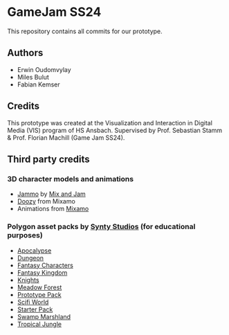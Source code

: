 # GameJam SS24
This repository contains all commits for our prototype.

## Authors
* Erwin Oudomvylay
* Miles Bulut
* Fabian Kemser

## Credits
This prototype was created at the Visualization and Interaction in Digital Media (VIS) program of HS Ansbach. Supervised by Prof. Sebastian Stamm & Prof. Florian Machill (Game Jam SS24).


## Third party credits

### 3D character models and animations
* <a href="https://assetstore.unity.com/packages/3d/characters/jammo-character-mix-and-jam-158456" target="_blank">Jammo</a> by <a href="https://www.youtube.com/@mixandjam/search?query=jammo" target="_blank">Mix and Jam</a>
* <a href="https://www.mixamo.com/#/?page=1&type=Character" target="_blank">Doozy</a> from Mixamo
* Animations from <a href="https://www.mixamo.com/#/" target="_blank">Mixamo</a>

### Polygon asset packs by <a href="https://assetstore.unity.com/publishers/5217" target="_blank">Synty Studios</a> (for educational purposes)
* <a href="https://assetstore.unity.com/packages/3d/environments/urban/polygon-apocalypse-low-poly-3d-art-by-synty-154193" target="_blank">Apocalypse</a>
* <a href="https://assetstore.unity.com/packages/3d/environments/dungeons/polygon-dungeons-low-poly-3d-art-by-synty-102677" target="_blank">Dungeon</a>
* <a href="https://assetstore.unity.com/packages/3d/characters/humanoids/fantasy/polygon-fantasy-characters-low-poly-3d-art-by-synty-97186" target="_blank">Fantasy Characters</a>
* <a href="https://assetstore.unity.com/packages/3d/environments/fantasy/polygon-fantasy-kingdom-low-poly-3d-art-by-synty-164532" target="_blank">Fantasy Kingdom</a>
* <a href="https://assetstore.unity.com/packages/3d/environments/fantasy/polygon-knights-low-poly-3d-art-by-synty-83694" target="_blank">Knights</a>
* <a href="https://assetstore.unity.com/packages/3d/vegetation/trees/polygon-meadow-forest-nature-biomes-low-poly-3d-art-by-synty-234255" target="_blank">Meadow Forest</a>
* <a href="https://assetstore.unity.com/packages/essentials/tutorial-projects/polygon-prototype-low-poly-3d-art-by-synty-137126" target="_blank">Prototype Pack</a>
* <a href="https://assetstore.unity.com/packages/3d/environments/sci-fi/polygon-sci-fi-worlds-low-poly-3d-art-by-synty-206299" target="_blank">Scifi World</a>
* <a href="https://assetstore.unity.com/packages/essentials/tutorial-projects/starter-pack-synty-polygon-stylized-low-poly-3d-art-156819" target="_blank">Starter Pack</a>
* <a href="https://assetstore.unity.com/packages/3d/environments/landscapes/polygon-swamp-marshland-nature-biomes-low-poly-3d-art-by-synty-234254" target="_blank">Swamp Marshland</a>
* <a href="https://assetstore.unity.com/packages/3d/environments/landscapes/polygon-tropical-jungle-nature-biomes-low-poly-3d-art-by-synty-234253" target="_blank">Tropical Jungle</a>

